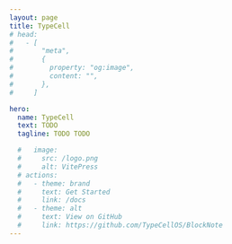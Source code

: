 ```yaml
---
layout: page
title: TypeCell
# head:
#   - [
#       "meta",
#       {
#         property: "og:image",
#         content: "",
#       },
#     ]

hero:
  name: TypeCell
  text: TODO
  tagline: TODO TODO

  #   image:
  #     src: /logo.png
  #     alt: VitePress
  # actions:
  #   - theme: brand
  #     text: Get Started
  #     link: /docs
  #   - theme: alt
  #     text: View on GitHub
  #     link: https://github.com/TypeCellOS/BlockNote
---
```


<script setup lang="ts">
import Home from '@theme/components/Home.vue';

import { footerSections } from './data';
</script>

<Home
  :externalLinks=[]
  :footerSections="footerSections"
/>
